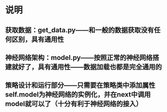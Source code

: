 # 说明

## 获取数据：get_data.py——和一般的数据获取没有任何区别，具有通用性

## 神经网络架构：model.py——按照正常的神经网络搭建就好了，具有通用性——数据加载也都是完全通用的

## 策略设计和运行部分——只需要在策略类中添加属性self.model为神经网络的实例化，并在next中调用model就可以了（十分有利于神经网络的接入）

